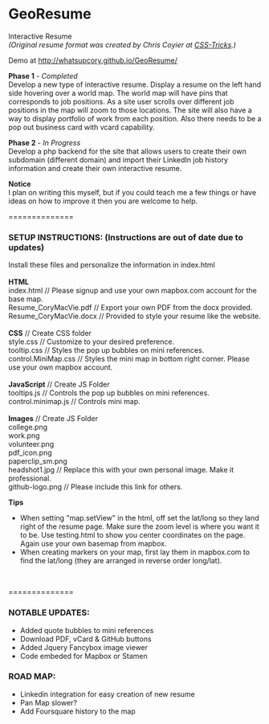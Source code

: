 GeoResume
==============

Interactive Resume <br />
<em>(Original resume format was created by Chris Coyier at <a href="http://css-tricks.com/one-page-resume-site/" target="_blank">CSS-Tricks</a>.)</em>

Demo at <a href="http://whatsupcory.github.io/GeoResume/" target="_blank">http://whatsupcory.github.io/GeoResume/</a>

<strong>Phase 1</strong> - <em>Completed</em><br />
Develop a new type of interactive resume. Display a resume on the left hand side hovering over a world map.
The world map will have pins that corresponds to job positions.  As a site user scrolls over different job positions in
the map will zoom to those locations.  The site will also have a way to display portfolio of work from each position. 
Also there needs to be a pop out business card with vcard capability. 

<strong>Phase 2</strong> - <em>In Progress</em><br />
Develop a php backend for the site that allows users to create their own subdomain (different domain) and import their LinkedIn job history information and create their own interactive resume. 

<strong>Notice</strong><br />
I plan on writing this myself, but if you could teach me a few things or have ideas on how to improve it then you are welcome to help.

==============

<h3>SETUP INSTRUCTIONS:  (Instructions are out of date due to updates)</h3> 

Install these files and personalize the information in index.html<br />
<br />
<strong>HTML</strong> <br />
index.html // Please signup and use your own mapbox.com account for the base map.<br />
Resume_CoryMacVie.pdf // Export your own PDF from the docx provided.<br />
Resume_CoryMacVie.docx // Provided to style your resume like the website.<br />
<br />
<strong>CSS</strong> // Create CSS folder<br />
style.css  // Customize to your desired preference. <br />
tooltip.css // Styles the pop up bubbles on mini references.<br />
control.MiniMap.css // Styles the mini map in bottom right corner.  Please use your own mapbox account.<br />
<br />
<strong>JavaScript</strong> // Create JS Folder<br />
tooltips.js  // Controls the pop up bubbles on mini references.<br />
control.minimap.js // Controls mini map.<br />
<br />
<strong>Images</strong> // Create JS Folder<br /> 
college.png<br />
work.png<br />
volunteer.png<br />
pdf_icon.png<br />
paperclip_sm.png<br />
headshot1.jpg // Replace this with your own personal image. Make it professional. <br />
github-logo.png // Please include this link for others. <br />

<strong>Tips</strong> <br />
- When setting "map.setView" in the html, off set the lat/long so they land right of the resume page. Make sure the zoom level is where you want it to be.  Use testing.html to show you center coordinates on the page. Again use your own basemap from mapbox.
- When creating markers on your map, first lay them in mapbox.com to find the lat/long (they are arranged in reverse order long/lat). 
<br />

==============

<h3>NOTABLE UPDATES:</h3>

- Added quote bubbles to mini references
- Download PDF, vCard & GitHub buttons
- Added Jquery Fancybox image viewer
- Code embeded for Mapbox or Stamen

<h3>ROAD MAP:</h3>

- Linkedin integration for easy creation of new resume
- Pan Map slower?
- Add Foursquare history to the map
